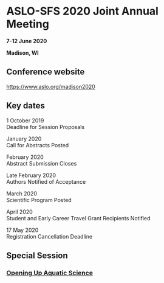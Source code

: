 # ASLO-SFS 2020 Joint Annual Meeting

**7-12 June 2020**

**Madison, WI**

## Conference website

https://www.aslo.org/madison2020

## Key dates

1 October 2019  
Deadline for Session Proposals

January 2020  
Call for Abstracts Posted

February 2020  
Abstract Submission Closes

Late February 2020  
Authors Notified of Acceptance

March 2020  
Scientific Program Posted

April 2020  
Student and Early Career Travel Grant Recipients Notified

17 May 2020  
Registration Cancellation Deadline

## Special Session

### [Opening Up Aquatic Science](https://github.com/mdscheuerell/ASLO2020/tree/master/proposal)
